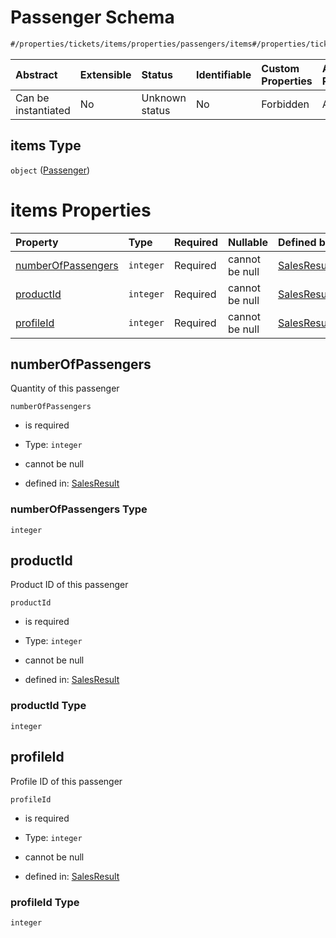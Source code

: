 # Passenger Schema

```txt
#/properties/tickets/items/properties/passengers/items#/properties/tickets/items/properties/passengers/items
```



| Abstract            | Extensible | Status         | Identifiable | Custom Properties | Additional Properties | Access Restrictions | Defined In                                                                                         |
| :------------------ | :--------- | :------------- | :----------- | :---------------- | :-------------------- | :------------------ | :------------------------------------------------------------------------------------------------- |
| Can be instantiated | No         | Unknown status | No           | Forbidden         | Allowed               | none                | [sales-result.json*](../../schema/proprietary-extensions/sales-result.json "open original schema") |

## items Type

`object` ([Passenger](sales-result-properties-tickets-sold-in-this-sale-ticket-properties-passengers-passenger.md))

# items Properties

| Property                                  | Type      | Required | Nullable       | Defined by                                                                                                                                                                                                                                                                                                          |
| :---------------------------------------- | :-------- | :------- | :------------- | :------------------------------------------------------------------------------------------------------------------------------------------------------------------------------------------------------------------------------------------------------------------------------------------------------------------ |
| [numberOfPassengers](#numberofpassengers) | `integer` | Required | cannot be null | [SalesResult](sales-result-properties-tickets-sold-in-this-sale-ticket-properties-passengers-passenger-properties-numberofpassengers.md "#/properties/tickets/items/properties/passengers/items/properties/numberOfPassengers#/properties/tickets/items/properties/passengers/items/properties/numberOfPassengers") |
| [productId](#productid)                   | `integer` | Required | cannot be null | [SalesResult](sales-result-properties-tickets-sold-in-this-sale-ticket-properties-passengers-passenger-properties-productid.md "#/properties/tickets/items/properties/passengers/items/properties/productId#/properties/tickets/items/properties/passengers/items/properties/productId")                            |
| [profileId](#profileid)                   | `integer` | Required | cannot be null | [SalesResult](sales-result-properties-tickets-sold-in-this-sale-ticket-properties-passengers-passenger-properties-profileid.md "#/properties/tickets/items/properties/passengers/items/properties/profileId#/properties/tickets/items/properties/passengers/items/properties/profileId")                            |

## numberOfPassengers

Quantity of this passenger

`numberOfPassengers`

*   is required

*   Type: `integer`

*   cannot be null

*   defined in: [SalesResult](sales-result-properties-tickets-sold-in-this-sale-ticket-properties-passengers-passenger-properties-numberofpassengers.md "#/properties/tickets/items/properties/passengers/items/properties/numberOfPassengers#/properties/tickets/items/properties/passengers/items/properties/numberOfPassengers")

### numberOfPassengers Type

`integer`

## productId

Product ID of this passenger

`productId`

*   is required

*   Type: `integer`

*   cannot be null

*   defined in: [SalesResult](sales-result-properties-tickets-sold-in-this-sale-ticket-properties-passengers-passenger-properties-productid.md "#/properties/tickets/items/properties/passengers/items/properties/productId#/properties/tickets/items/properties/passengers/items/properties/productId")

### productId Type

`integer`

## profileId

Profile ID of this passenger

`profileId`

*   is required

*   Type: `integer`

*   cannot be null

*   defined in: [SalesResult](sales-result-properties-tickets-sold-in-this-sale-ticket-properties-passengers-passenger-properties-profileid.md "#/properties/tickets/items/properties/passengers/items/properties/profileId#/properties/tickets/items/properties/passengers/items/properties/profileId")

### profileId Type

`integer`
